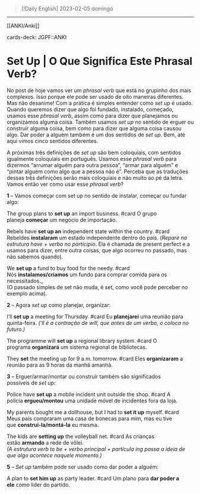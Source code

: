 >[!Daily English]
2023-02-05 domingo

---
[[ANKI/Anki]]



cards-deck: JGPF::ANKI



# Set Up | O Que Significa Este Phrasal Verb?

No post de hoje vamos ver um _phrasal verb_ que está no grupinho dos mais complexos. Isso porque ele pode ser usado de oito maneiras diferentes. Mas não desanime! Com a prática é simples entender como _set up_ é usado. Quando queremos dizer que algo foi fundado, instalado, começado, usamos esse _phrasal verb_, assim como para dizer que planejamos ou organizamos alguma coisa. Também usamos _set up_ no sentido de erguer ou construir alguma coisa, bem como para dizer que alguma coisa causou algo. Dar poder a alguém também é um dos sentidos de _set up_. Bem, até aqui vimos cinco sentidos diferentes.

A próximas três definições de _set up_ são bem coloquiais, com sentidos igualmente coloquiais em português. Usamos esse _phrasal verb_ para dizermos “arrumar alguém para outra pessoa”, “armar para alguém” e “pintar alguém como algo que a pessoa não é”. Perceba que as traduções dessas três definições serão mais coloquiais e não muito ao pé da letra. Vamos então ver como usar esse _phrasal verb_?

**1** – Vamos começar com set up no sentido de instalar, começar ou fundar algo:

The group plans to **set up** an import business. #card 
O grupo planeja **começar** um negócio de importação.

Rebels have **set up an** independent state within the country. #card 
Rebeldes **instalaram** um estado independente dentro do país.
(*Repare na estrutura have + verbo no particípio*. Ela é chamada de present perfect e a usamos para dizer, entre outra coisas, que algo ocorreu no passado, mas não sabemos quando).

We **set up** a fund to buy food for the needy. #card 
Nós **instalamos/criamos** um fundo para comprar comida para os necessitados._  
(O passado simples de set não muda, é set, como você pode perceber no exemplo acima).

**2** – Agora _set up_ como planejar, organizar:

I’ll **set up** a meeting for Thursday. #card 
Eu **planejarei** uma reunião para quinta-feira.
_(‘ll é a contração de will, que antes de um verbo, o coloca no futuro.)_

The programme will **set up** a regional library system. #card 
O programa **organizará** um sistema regional de bibliotecas.

They **set** the meeting up for 9 a.m. tomorrow. #card 
Eles **organizaram** a reunião para as 9 horas da manhã amanhã.

**3** – Erguer/armar/montar ou construir também são significados possíveis de _set up_:

Police have **set up** a mobile incident unit outside the shop. #card 
A polícia **ergueu/montou** uma unidade móvel de incidentes fora da loja.

My parents bought me a dollhouse, but I had to **set it up** myself. #card 
Meus pais compraram uma casa de bonecas para mim, mas eu tive que **construi-la/montá-la** eu mesma.

The kids are **setting up** the volleyball net. #card 
As crianças estão **armando** a rede de vôlei.  
_(A estrutura verb to be + verbo principal + partícula ing passa a ideia de que algo acontece naquele momento.)_

**5** – _Set up_ também pode ser usado como dar poder a alguém:

A plan to **set him up** as party leader. #card 
Um plano para **dar poder a ele** como líder do partido.